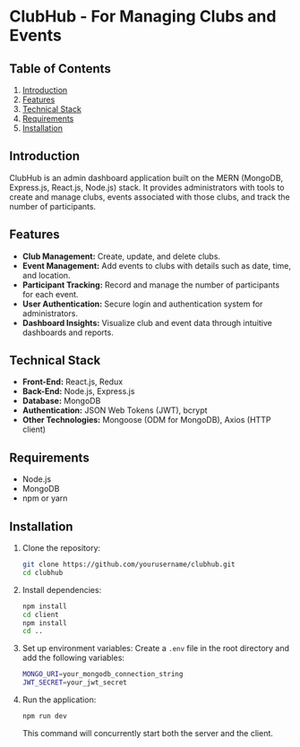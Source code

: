 # ClubHub - For Managing Clubs and Events

## Table of Contents
1. [Introduction](#introduction)
2. [Features](#features)
3. [Technical Stack](#technical-stack)
4. [Requirements](#requirements)
5. [Installation](#installation)


## Introduction
ClubHub is an admin dashboard application built on the MERN (MongoDB, Express.js, React.js, Node.js) stack. It provides administrators with tools to create and manage clubs, events associated with those clubs, and track the number of participants.

## Features
- **Club Management:** Create, update, and delete clubs.
- **Event Management:** Add events to clubs with details such as date, time, and location.
- **Participant Tracking:** Record and manage the number of participants for each event.
- **User Authentication:** Secure login and authentication system for administrators.
- **Dashboard Insights:** Visualize club and event data through intuitive dashboards and reports.

## Technical Stack
- **Front-End:** React.js, Redux
- **Back-End:** Node.js, Express.js
- **Database:** MongoDB
- **Authentication:** JSON Web Tokens (JWT), bcrypt
- **Other Technologies:** Mongoose (ODM for MongoDB), Axios (HTTP client)

## Requirements
- Node.js
- MongoDB
- npm or yarn

## Installation
1. Clone the repository:
    ```sh
    git clone https://github.com/yourusername/clubhub.git
    cd clubhub
    ```
2. Install dependencies:
    ```sh
    npm install
    cd client
    npm install
    cd ..
    ```
3. Set up environment variables: Create a `.env` file in the root directory and add the following variables:
    ```sh
    MONGO_URI=your_mongodb_connection_string
    JWT_SECRET=your_jwt_secret
    ```
4. Run the application:
    ```sh
    npm run dev
    ```
    This command will concurrently start both the server and the client.

